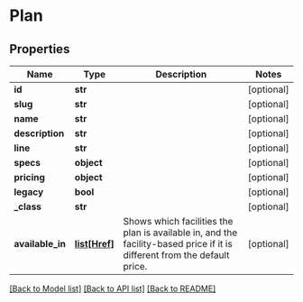 # Plan


## Properties
Name | Type | Description | Notes
------------ | ------------- | ------------- | -------------
**id** | **str** |  | [optional] 
**slug** | **str** |  | [optional] 
**name** | **str** |  | [optional] 
**description** | **str** |  | [optional] 
**line** | **str** |  | [optional] 
**specs** | **object** |  | [optional] 
**pricing** | **object** |  | [optional] 
**legacy** | **bool** |  | [optional] 
**_class** | **str** |  | [optional] 
**available_in** | [**list[Href]**](Href.md) | Shows which facilities the plan is available in, and the facility-based price if it is different from the default price. | [optional] 

[[Back to Model list]](../README.md#documentation-for-models) [[Back to API list]](../README.md#documentation-for-api-endpoints) [[Back to README]](../README.md)


